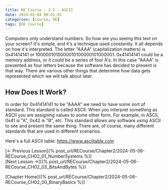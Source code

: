 ```yaml
---
title: RE Course - 2.2 - ASCII
date: 2024-05-04 00:01:01
categories: [Course, RE]
tags: [RE Course]
---
```


Computers only understand numbers. So how are you seeing this text on your screen? It's simple, and it's a technique used constantly. It all depends on how it's interpreted. The letter "AAAA" (capitalization matters) is 0x41414141 or 1000001010000010100000101000001. 0x41414141 could be a memory address, or it could be a series of four A's. In this case "AAAA" is presented as four letters because the software has decided to present is that way. There are various other things that determine how data gets represented which we will talk about later. 

## How Does It Work?

In order for 0x41414141 to be "AAAA" we need to have some sort of standard. This standard is called ASCII. When you interpret something as ASCII you are assigning values to some other form. For example, in ASCII, 0x41 is "A", 0x42 is "B", etc. This standard allows any software using ASCII to see and present the same thing. There are, of course, many different standards that are used in different scenarios.

Here's a full ASCII table: <https://www.asciitable.com>

[<- Previous Lesson]{% post_url/RECourse/Chapter2/2024-05-06-RECourse_CH02_01_NumberSystems %})  
[Next Lesson ->]({% post_url/RECourse/Chapter2/2024-05-06-RECourse_CH02_03_BitsAndBytes %})  


[Chapter Home]({% post_url/RECourse/Chapter2/2024-05-06-RECourse_CH02_00_BinaryBasics %})  
